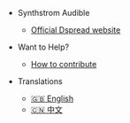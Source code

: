 - Synthstrom Audible

  - [Official Dspread website](https://dspread.com)

- Want to Help?

  - [How to contribute](https://gitlab.com/gacallea/man_deluge/blob/master/CONTRIBUTING.md)

- Translations
  - [:uk: English](/)
  - [:cn: 中文](/zh-cn/)
